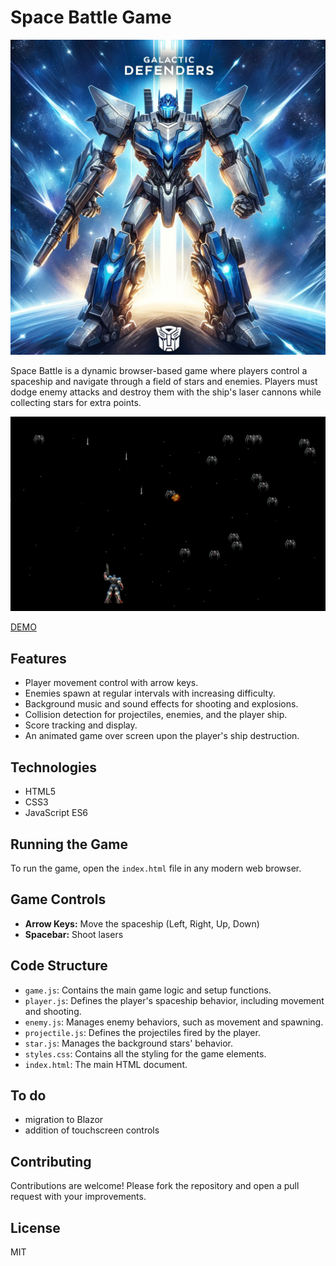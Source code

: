 
# Space Battle Game

[![Screenshot](image.webp)](https://srv19859.microhost.com.pl/galacticdefenders/index.html)

Space Battle is a dynamic browser-based game where players control a spaceship and navigate through a field of stars and enemies. Players must dodge enemy attacks and destroy them with the ship's laser cannons while collecting stars for extra points.

[![Screen](screen.png)](https://srv19859.microhost.com.pl/galacticdefenders/index.html)

[DEMO](https://srv19859.microhost.com.pl/galacticdefenders/index.html)


## Features

- Player movement control with arrow keys.
- Enemies spawn at regular intervals with increasing difficulty.
- Background music and sound effects for shooting and explosions.
- Collision detection for projectiles, enemies, and the player ship.
- Score tracking and display.
- An animated game over screen upon the player's ship destruction.

## Technologies

- HTML5
- CSS3
- JavaScript ES6

## Running the Game

To run the game, open the `index.html` file in any modern web browser.

## Game Controls

- **Arrow Keys:** Move the spaceship (Left, Right, Up, Down)
- **Spacebar:** Shoot lasers

## Code Structure

- `game.js`: Contains the main game logic and setup functions.
- `player.js`: Defines the player's spaceship behavior, including movement and shooting.
- `enemy.js`: Manages enemy behaviors, such as movement and spawning.
- `projectile.js`: Defines the projectiles fired by the player.
- `star.js`: Manages the background stars' behavior.
- `styles.css`: Contains all the styling for the game elements.
- `index.html`: The main HTML document.

## To do
* migration to Blazor
* addition of touchscreen controls

## Contributing

Contributions are welcome! Please fork the repository and open a pull request with your improvements.

## License
MIT